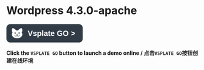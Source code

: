# Wordpress 4.3.0-apache

<a href="https://www.vsplate.com/?docker-compose=https://github.com/vsplate/dcenvs/wordpress/4.3.0-apache"><img alt="VSPLATE GO" src="https://raw.githubusercontent.com/vsplate/images/master/vsgo_btn.png" width="200px"></a>

**Click the `VSPLATE GO` button to launch a demo online / 点击`VSPLATE GO`按钮创建在线环境**